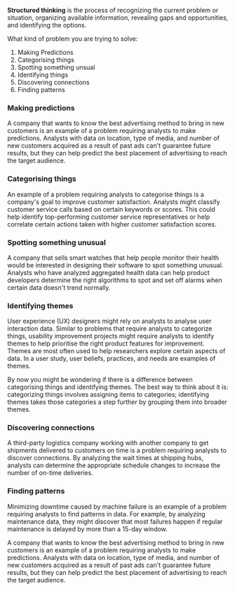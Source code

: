 **Structured thinking** is the process of recognizing the current problem or situation, organizing available information, revealing gaps and opportunities, and identifying the options.



What kind of problem you are trying to solve: 
1. Making Predictions
2. Categorising things 
3. Spotting something unsual
4. Identifying things
5. Discovering connections
6. Finding patterns

### **Making predictions**

A company that wants to know the best advertising method to bring in new customers is an example of a problem requiring analysts to make predictions. Analysts with data on location, type of media, and number of new customers acquired as a result of past ads can't guarantee future results, but they can help predict the best placement of advertising to reach the target audience.

### **Categorising things**

An example of a problem requiring analysts to categorise things is a company's goal to improve customer satisfaction. Analysts might classify customer service calls based on certain keywords or scores. This could help identify top-performing customer service representatives or help correlate certain actions taken with higher customer satisfaction scores.

### **Spotting something unusual**

A company that sells smart watches that help people monitor their health would be interested in designing their software to spot something unusual. Analysts who have analyzed aggregated health data can help product developers determine the right algorithms to spot and set off alarms when certain data doesn't trend normally.

### **Identifying themes**

User experience (UX) designers might rely on analysts to analyse user interaction data. Similar to problems that require analysts to categorize things, usability improvement projects might require analysts to identify themes to help prioritise the right product features for improvement. Themes are most often used to help researchers explore certain aspects of data. In a user study, user beliefs, practices, and needs are examples of themes.

By now you might be wondering if there is a difference between categorising things and identifying themes. The best way to think about it is: categorizing things involves assigning items to categories; identifying themes takes those categories a step further by grouping them into broader themes.

### **Discovering connections**

A third-party logistics company working with another company to get shipments delivered to customers on time is a problem requiring analysts to discover connections. By analyzing the wait times at shipping hubs, analysts can determine the appropriate schedule changes to increase the number of on-time deliveries.

### **Finding patterns**

Minimizing downtime caused by machine failure is an example of a problem requiring analysts to find patterns in data. For example, by analyzing maintenance data, they might discover that most failures happen if regular maintenance is delayed by more than a 15-day window.

A company that wants to know the best advertising method to bring in new customers is an example of a problem requiring analysts to make predictions. Analysts with data on location, type of media, and number of new customers acquired as a result of past ads can't guarantee future results, but they can help predict the best placement of advertising to reach the target audience.
